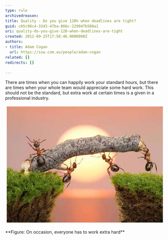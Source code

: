 ```yaml
---
type: rule
archivedreason: 
title: Quality - Do you give 120% when deadlines are tight?
guid: c65c98c4-33d3-47ba-866c-229047b588a1
uri: quality-do-you-give-120-when-deadlines-are-tight
created: 2012-09-25T17:58:46.0000000Z
authors:
- title: Adam Cogan
  url: https://ssw.com.au/people/adam-cogan
related: []
redirects: []

---
```


There are times when you can happily work your standard hours, but there are times when your whole team would appreciate some hard work. This should not be the standard, but extra work at certain times is a given in a professional industry.

<!--endintro-->
<dl class="ssw15-rteElement-ImageArea"><img src="WorkingHard.jpg" alt="WorkingHard.jpg" style="margin:5px;"></dl> **Figure: On occasion, everyone has to work extra hard**
